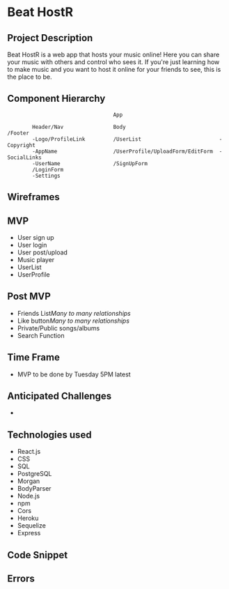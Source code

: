 # Beat HostR

## Project Description

Beat HostR is a web app that hosts your music online! Here you can share your music with others and control who sees it. If you're just learning how to make music and you want to host it online for your friends to see, this is the place to be.

## Component Hierarchy

                                      App

            Header/Nav                Body                              /Footer                          
            -Logo/ProfileLink         /UserList                         -Copyright
            -AppName                  /UserProfile/UploadForm/EditForm  -SocialLinks                 
            -UserName                 /SignUpForm                       
            /LoginForm                
            -Settings                              



## Wireframes



## MVP

- User sign up
- User login
- User post/upload
- Music player
- UserList
- UserProfile

## Post MVP

- Friends List*Many to many relationships*
- Like button*Many to many relationships*
- Private/Public songs/albums
- Search Function

## Time Frame

- MVP to be done by Tuesday 5PM latest

## Anticipated Challenges

- 

## Technologies used

- React.js
- CSS
- SQL
- PostgreSQL
- Morgan
- BodyParser
- Node.js
- npm
- Cors
- Heroku
- Sequelize
- Express

## Code Snippet

## Errors
